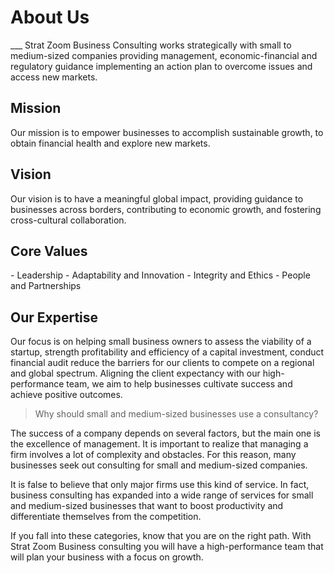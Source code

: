 ---
---
<h1>About Us</h1>
___
Strat Zoom Business Consulting works strategically with small to medium-sized companies providing management, economic-financial and regulatory guidance implementing an action plan to overcome issues and access new markets.

<h2>Mission</h2>
Our mission is to empower businesses to accomplish sustainable growth, to obtain financial health and explore new markets.

<h2>Vision</h2>

Our vision is to have a meaningful global impact, providing guidance to businesses across borders, contributing to economic growth, and fostering cross-cultural collaboration.

<h2>Core Values</h2>
- Leadership
- Adaptability and Innovation
- Integrity and Ethics
- People and Partnerships

<h2>Our Expertise</h2>
Our focus is on helping small business owners to assess the viability of a startup, strength profitability and efficiency of a capital investment, conduct financial audit reduce the barriers for our clients to compete on a regional and global spectrum. Aligning the client expectancy with our high-performance team, we aim to help businesses cultivate success and achieve positive outcomes.

> Why should small and medium-sized businesses use a consultancy?

The success of a company depends on several factors, but the main one is the excellence of management. It is important to realize that managing a firm involves a lot of complexity and obstacles. For this reason, many businesses seek out consulting for small and medium-sized companies.

It is false to believe that only major firms use this kind of service. In fact, business consulting has expanded into a wide range of services for small and medium-sized businesses that want to boost productivity and differentiate themselves from the competition.

If you fall into these categories, know that you are on the right path. With Strat Zoom Business consulting you will have a high-performance team that will plan your business with a focus on growth.
